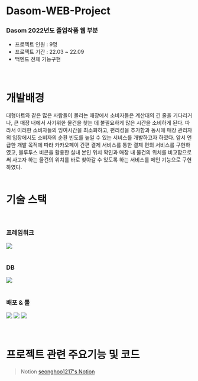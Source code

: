 # Dasom-WEB-Project
### Dasom 2022년도 졸업작품 웹 부분
- 프로젝트 인원 : 9명
- 프로젝트 기간 : 22.03 ~ 22.09
- 백엔드 전체 기능구현
  <br/>
  <br/>
  <br/>
  
# 개발배경   
대형마트와 같은 많은 사람들이 몰리는 매장에서 소비자들은 계산대의 긴 줄을 기다리거나, 큰 매장 내에서 사기위한 물건을 찾는 데 불필요하게 많은 시간을 소비하게 된다. 따라서 이러한 소비자들의 잉여시간을 최소화하고, 편리성을 추가함과 동시에 매장 관리자의 입장에서도 소비자의 순환 빈도를 높일 수 있는 서비스를 개발하고자 하였다.
앞서 언급한 개발 목적에 따라 카카오페이 간편 결제 서비스를 통한 결제 편의 서비스를 구현하였고, 블루투스 비콘을 활용한 실내 본인 위치 확인과 매장 내 물건의 위치를 비교함으로써 사고자 하는 물건의 위치를 바로 찾아갈 수 있도록 하는 서비스를 메인 기능으로 구현하였다.
<br/>
<br/>
   
# 기술 스택
<br/>
  
### 프레임워크 <br/>
<div>
  <img src="https://img.shields.io/badge/Spring Boot-6DB33F?style=for-the-badge&logo=Spring Boot&logoColor=white"/>
</div>
  <br/>
  
### DB <br/>
<div>
  <img src="https://img.shields.io/badge/MariaDB-003545?style=for-the-badge&logo=MariaDB&logoColor=white"/>
</div>
<br/>

### 배포 & 툴 <br/>
<div>
  <img src="https://img.shields.io/badge/amazonec2-FF9900?style=for-the-badge&logo=amazonec2&logoColor=white"/>
  <img src="https://img.shields.io/badge/amazonrds-527FFF?style=for-the-badge&logo=amazonrds&logoColor=white"/>
  <img src="https://img.shields.io/badge/Intellij IDEA-000000?style=for-the-badge&logo=Intellij IDEA&logoColor=white"/>
</div>
<br/>
<br/>


# 프로젝트 관련 주요기능 및 코드
>Notion [seonghoo1217's Notion](https://substantial-offer-24f.notion.site/JAVA-SpringBoot-Project-with-DAMA-0f44df45ebde4dd8bd98a7843969428e)
